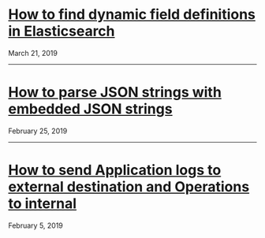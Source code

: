 # [How to find dynamic field definitions in Elasticsearch](how-to-find-dynamic-field-definitions-in-elasticsearch)
March 21, 2019

---  

# [How to parse JSON strings with embedded JSON strings](how-to-parse-json-string-with-embedded-json)
February 25, 2019

---


# [How to send Application logs to external destination and Operations to internal](how-to-send-app-logs-to-external-and-ops-to-internal)
February 5, 2019
